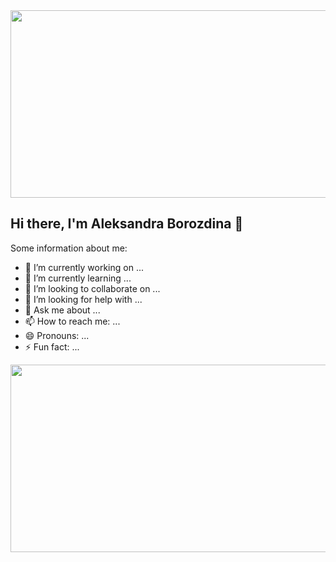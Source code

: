 <div align="center">
  <img src="https://media.giphy.com/media/WnzBcURaDKaO3R6XxG/giphy.gif?cid=ecf05e47otv0d26njue4z04xp3v2cq88iz2a5doa62q40y9x&ep=v1_gifs_search&rid=giphy.gif&ct=g" width="600" height="300"/>
</div>

## Hi there, I'm Aleksandra Borozdina 👋

Some information about me:

- 🔭 I’m currently working on ...
- 🌱 I’m currently learning ...
- 👯 I’m looking to collaborate on ...
- 🤔 I’m looking for help with ...
- 💬 Ask me about ...
- 📫 How to reach me: ...
- 😄 Pronouns: ...
- ⚡ Fun fact: ...

<div align="center">
  <img src="https://media.giphy.com/media/cQ23bDqzbWbh240xQq/giphy.gif?cid=ecf05e47o6w96n2ztzib03h2uw2m672hqzv5wet7d4cyph6q&ep=v1_gifs_search&rid=giphy.gif&ct=g" width="600" height="300"/>
</div>

<!--
**AlBorozdina27/AlBorozdina27** is a ✨ _special_ ✨ repository because its `README.md` (this file) appears on your GitHub profile.

Here are some ideas to get you started:

- 🔭 I’m currently working on ...
- 🌱 I’m currently learning ...
- 👯 I’m looking to collaborate on ...
- 🤔 I’m looking for help with ...
- 💬 Ask me about ...
- 📫 How to reach me: ...
- 😄 Pronouns: ...
- ⚡ Fun fact: ...
-->
